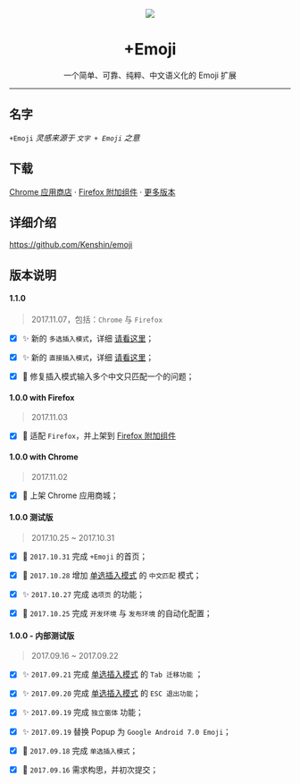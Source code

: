 <p align="center"><img src="https://i.imgur.com/6ExcDl9.png"/></p>
<h1 align="center">+Emoji</h1>
<p align="center">一个简单、可靠、纯粹、中文语义化的 Emoji 扩展</p>

***

名字
---
`+Emoji` _灵感来源于 `文字 + Emoji` 之意_

下载
---
[Chrome 应用商店](https://chrome.google.com/webstore/detail/+emoji/kieghamlkoahkbimidmahcjpikacoclm) · [Firefox 附加组件](https://addons.mozilla.org/zh-CN/developers/addon/emoji_cn/edit) · [更多版本](http://ksria.com/emoji/)

详细介绍
---
https://github.com/Kenshin/emoji

版本说明
---

#### 1.1.0

> 2017.11.07，包括：`Chrome` 与 `Firefox`

- [x] :sparkles: 新的 `多选插入模式`，详细 [请看这里](https://github.com/Kenshin/emoji/wiki#多选插入模式)；

- [x] :sparkles: 新的 `直接插入模式`，详细 [请看这里](https://github.com/Kenshin/emoji/wiki#直接插入模式)；

- [x] :bug: 修复插入模式输入多个中文只匹配一个的问题；

#### 1.0.0 with Firefox

> 2017.11.03

- [x] :rocket: 适配 `Firefox`，并上架到 [Firefox 附加组件](https://addons.mozilla.org/zh-CN/developers/addon/emoji_cn/)

#### 1.0.0 with Chrome

> 2017.11.02

- [x] :bookmark: 上架 Chrome 应用商城；

#### 1.0.0 测试版

> 2017.10.25 ~ 2017.10.31

- [x] :lipstick: `2017.10.31` 完成 `+Emoji` 的首页；

- [x] :construction: `2017.10.28` 增加 [单选插入模式](https://github.com/Kenshin/emoji/wiki#单选插入模式) 的 `中文匹配` 模式；

- [x] :sparkles: `2017.10.27` 完成 `选项页` 的功能；

- [x] :wrench: `2017.10.25` 完成 `开发环境` 与 `发布环境` 的自动化配置；

#### 1.0.0 - 内部测试版

> 2017.09.16 ~ 2017.09.22

- [x] :sparkles: `2017.09.21` 完成 [单选插入模式](https://github.com/Kenshin/emoji/wiki#单选插入模式) 的 `Tab 迁移功能` ；

- [x] :sparkles: `2017.09.20` 完成 [单选插入模式](https://github.com/Kenshin/emoji/wiki#单选插入模式) 的 `ESC 退出功能`；

- [x] :sparkles: `2017.09.19` 完成 `独立窗体` 功能；

- [x] :sparkles: `2017.09.19` 替换 Popup 为 `Google Android 7.0 Emoji`；

- [x] :tada: `2017.09.18` 完成 `单选插入模式`；

- [x] :tada: `2017.09.16` 需求构思，并初次提交；
